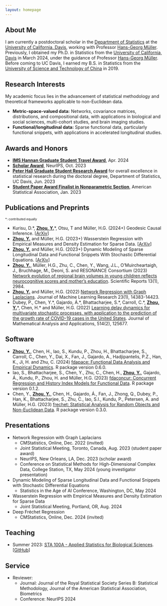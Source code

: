 ```yaml
---
layout: homepage
---
```


## About Me

I am currently a postdoctoral scholar in the [Department of Statistics](https://statistics.ucdavis.edu/) at the [University of California, Davis](https://www.ucdavis.edu/), working with Professor [Hans-Georg Müller](https://anson.ucdavis.edu/~mueller/). Previously, I obtained my Ph.D. in Statistics from the [University of California, Davis](https://www.ucdavis.edu/) in March 2024, under the guidance of Professor [Hans-Georg Müller](https://anson.ucdavis.edu/~mueller/). Before coming to UC Davis, I earned my B.S. in Statistics from the [University of Science and Technology of China](https://en.ustc.edu.cn/) in 2019.

## Research Interests

My academic focus lies in the advancement of statistical methodology and theoretical frameworks applicable to non-Euclidean data.

- **Metric-space-valued data:** Networks, covariance matrices, distributions, and compositional data, with applications in biological and social sciences, multi-cohort studies, and brain imaging studies.
- **Functional/longitudinal data:** Sparse functional data, particularly functional snippets, with applications in accelerated longitudinal studies.

<!---
## News

- **[Apr. 2024]** Received the [2024 IMS ​Hannan Graduate Student Travel Award](https://imstat.org/ims-awards/ims-hannan-graduate-student-travel-award/)
- **[Dec. 2023]** Will present our paper [Network Regression with Graph Laplacian](https://www.jmlr.org/papers/volume23/22-0681/22-0681.pdf) at the [Journal-to-Conference Track](https://nips.cc/virtual/2023/events/journal_track_2023) during [NeurIPS 2023](https://nips.cc/Conferences/2023). [[Video](https://nips.cc/virtual/2023/poster/73917)] [[Poster](https://nips.cc/media/PosterPDFs/NeurIPS%202023/73917.png?t=1702574693.7212543)]
- **[Oct. 2023]** Received a Scholar Award from [NeurIPS 2023](https://nips.cc/Conferences/2023). Thanks, NeurIPS for the travel support!
- **[Aug. 2023]** Will present our paper [Network Regression with Graph Laplacian](https://www.jmlr.org/papers/volume23/22-0681/22-0681.pdf) at the Nonparametric Statistics Section Student Paper Award Session during [JSM 2023](https://ww2.amstat.org/meetings/jsm/2023/)
- **[May 2021]** Passed the Ph.D. qualifying examination!
--->

## Awards and Honors
- <ins>**[IMS Hannan Graduate Student Travel Award](https://imstat.org/ims-awards/ims-hannan-graduate-student-travel-award/)**</ins>, Apr. 2024
- <ins>**Scholar Award**</ins>, NeurIPS, Oct. 2023
- <ins>**Peter Hall Graduate Student Research Award**</ins> for overall excellence in statistical research during the doctoral degree, Department of Statistics, UC Davis, Jun. 2023
- <ins>**Student Paper Award Finalist in Nonparametric Section**</ins>, American Statistical Association, Jan. 2023

## Publications and Preprints

<div style="font-size: 10px;">*: contributed equally </div>

- Kurisu, D.\*, <ins>**Zhou, Y.**</ins>\*, Otsu, T and Müller, H.G. (2024+) Geodesic Causal Inference. [[ArXiv](https://arxiv.org/pdf/2406.19604)]
- <ins>**Zhou, Y.**</ins> and Müller, H.G. (2023+) Wasserstein Regression with Empirical Measures and Density Estimation for Sparse Data. [[ArXiv](https://arxiv.org/pdf/2308.12540.pdf)]
- <ins>**Zhou, Y.**</ins> and Müller, H.G. (2023+) Dynamic Modeling of Sparse Longitudinal Data and Functional Snippets With Stochastic Differential Equations. [[ArXiv](https://arxiv.org/pdf/2306.10221.pdf)]
- <ins>**Zhou, Y.**</ins>, Müller, H.G., Zhu, C., Chen, Y., Wang, J.L., O’Muircheartaigh, J., Bruchhage, M., Deoni, S. and RESONANCE Consortium (2023) [Network evolution of regional brain volumes in young children reflects neurocognitive scores and mother’s education](https://www.nature.com/articles/s41598-023-29797-1). Scientific Reports 13(1), 2984.
- <ins>**Zhou, Y.**</ins> and Müller, H.G. (2022) [Network Regression with Graph Laplacians](https://www.jmlr.org/papers/volume23/22-0681/22-0681.pdf). Journal of Machine Learning Research 23(1), 14383-14423.
- Dubey, P., Chen, Y.\*, Gajardo, Á.\*, Bhattacharjee, S.\*, Carroll, C.\*, <ins>**Zhou, Y.**</ins>\*, Chen, H.\* and Müller, H.G. (2022) [Learning delay dynamics for multivariate stochastic processes, with application to the prediction of the growth rate of COVID-19 cases in the United States](https://www.sciencedirect.com/science/article/abs/pii/S0022247X21007563). Journal of Mathematical Analysis and Applications, 514(2), 125677.

## Software

- <ins>**Zhou, Y.**</ins>, Chen, H., Iao, S., Kundu, P., Zhou, H., Bhattacharjee, S., Carroll, C., Chen, Y., Dai, X., Fan, J., Gajardo, A., Hadjipantelis, P.Z., Han, K., Ji, H. and Zhu, C. (2024) [fdapace: Functional Data Analysis and Empirical Dynamics](https://CRAN.R-project.org/package=fdapace). R package version 0.6.0.
- Iao, S., Bhattacharjee, S., Chen, Y., Zhu, C., Chen, H., <ins>**Zhou, Y.**</ins>, Gajardo, Á., Kundu, P., Zhou, H. and Müller, H.G. (2023) [fdaconcur: Concurrent Regression and History Index Models for Functional Data](https://CRAN.R-project.org/package=fdaconcur). R package version 0.1.2.
- Chen, Y., <ins>**Zhou, Y.**</ins>, Chen, H., Gajardo, Á., Fan, J., Zhong, Q., Dubey, P., Han, K., Bhattacharjee, S., Zhu,
C., Iao, S.I., Kundu, P., Petersen, A. and Müller, H.G. (2023) [frechet: Statistical Analysis for Random Objects and Non-Euclidean Data](https://CRAN.R-project.org/package=frechet). R package version 0.3.0.

## Presentations
- Network Regression with Graph Laplacians
  - CMStatistics, Online, Dec. 2022 (invited)
  - Joint Statistical Meeting, Toronto, Canada, Aug. 2023 (student paper award)
  - NeurIPS, New Orleans, LA, Dec. 2023 (scholar award)
  - Conference on Statistical Methods for High-Dimensional Complex Data, College  Station, TX, May 2024 (young investigator presentation)
- Dynamic Modeling of Sparse Longitudinal Data and Functional Snippets with Stochastic Differential Equations
  - Statistics in the Age of AI Conference, Washington, DC, May 2024
- Wasserstein Regression with Empirical Measures and Density Estimation for Sparse Data
  - Joint Statistical Meeting, Portland, OR, Aug. 2024
- Deep Fréchet Regression
  - CMStatistics, Online, Dec. 2024 (invited)


## Teaching

- Summer 2023: [STA 100A - Applied Statistics for Biological Sciences](https://statistics.ucdavis.edu/expanded-descriptions/100). [[GitHub](https://github.com/yidongzhou/STA-100-Applied-Statistics-for-Biological-Sciences)]

## Service
- Reviewer:
  - Journal: Journal of the Royal Statistical Society Series B: Statistical Methodology, Journal of the American Statistical Association, Biometrics
  - Conference: NeurIPS 2024

<!---
{% include_relative _includes/publications.md %}

{% include_relative _includes/services.md %}
--->
